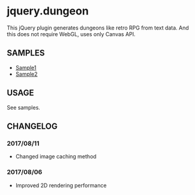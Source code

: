 # jquery.dungeon

This jQuery plugin generates dungeons like retro RPG from text data.
And this does not require WebGL, uses only Canvas API.

## SAMPLES

* [Sample1](https://yuichietsu.github.io/jquery.dungeon/sample/sample1.html)
* [Sample2](https://yuichietsu.github.io/jquery.dungeon/sample/sample2.html)

## USAGE

See samples.

## CHANGELOG

### 2017/08/11

* Changed image caching method

### 2017/08/06

* Improved 2D rendering performance
